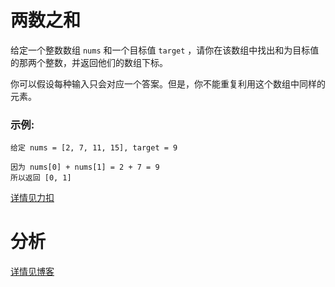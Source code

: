 # 两数之和

给定一个整数数组 `nums` 和一个目标值 `target` ，请你在该数组中找出和为目标值的那两个整数，并返回他们的数组下标。

你可以假设每种输入只会对应一个答案。但是，你不能重复利用这个数组中同样的元素。

### 示例:
```
给定 nums = [2, 7, 11, 15], target = 9

因为 nums[0] + nums[1] = 2 + 7 = 9
所以返回 [0, 1]
```

<a href="https://leetcode-cn.com/problems/two-sum/" target="_blank">详情见力扣</a>

# 分析

<a href="https://bruceking.site/2019/12/29/leetcode-cn-problem-0001-two-sum/" target="_blank">详情见博客</a>
